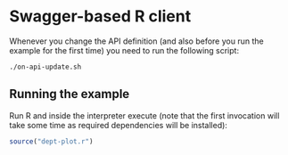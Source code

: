 # Swagger-based R client

Whenever you change the API definition (and also before you run the example
for the first time) you need to run the following script:

```shell
./on-api-update.sh
```

## Running the example

Run R and inside the interpreter execute (note that the first
invocation will take some time as required dependencies will be
installed):

```r
source("dept-plot.r")
```
